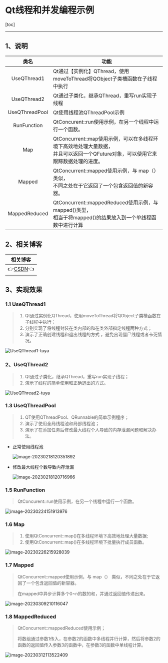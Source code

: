 # Qt线程和并发编程示例

[toc]

---

## 1、说明

|      类名      | 功能                                                         |
| :------------: | ------------------------------------------------------------ |
|  UseQThread1   | Qt通过【实例化】QThread，使用moveToThread将QObject子类槽函数在子线程中执行 |
|  UseQThread2   | Qt通过子类化，继承QThread，重写run实现子线程                 |
| UseQThreadPool | Qt使用线程池QThreadPool示例                                  |
|  RunFunction   | QtConcurent::run使用示例，在另一个线程中运行一个函数。       |
|      Map       | QtConcurrent::map使用示例，可以在多线程环境下高效地处理大量数据，<br>并且可以返回一个QFuture对象，可以使用它来跟踪数据处理的进度。 |
|     Mapped     | QtConcurrent::mapped使用示例，与 map（） 类似，<br/>不同之处在于它返回了一个包含返回值的新容器。 |
| MappedReduced  | QtConcurrent::mappedReduced使用示例，与mapped()类型，<br/>相当于将mapped()的结果放入到一个单线程函数中进行计算 |

 


## 2、相关博客

|                           相关博客                           |
| :----------------------------------------------------------: |
| 👉[CSDN]()👈 |




## 3、实现效果

### 1.1 UseQThread1

> 1. Qt通过实例化QThread，使用moveToThread将QObject子类槽函数在子线程中执行；
> 1. 分别实现了将线程封装在类内部的和在类外部指定线程两种方式；
> 1. 演示了正确创建线程和退出线程的方式   ，避免出现僵尸线程或者卡死情况。                

![UseQThread1-tuya](ConcurrentExamples.assets/UseQThread1-tuya.gif)



### 2、UseQThread2

> 1. Qt通过子类化，继承QThread，重写run实现子线程；
> 2. 演示了线程的简单使用和正确退出的方式。

![UseQThread2-tuya](ConcurrentExamples.assets/UseQThread2-tuya.gif)



### 1.3 UseQThreadPool

> 1. QT使用QThreadPool、QRunnable的简单示例程序；
> 2. 演示了使用全局线程池和局部线程池；               
> 3. 演示了在添加任务后修改最大线程个人导致的内存泄漏问题和解决办法。

* 正常使用线程池

  ![image-20230218120351892](ConcurrentExamples.assets/image-20230218120351892.png)

* 修改最大线程个数导致内存泄漏

  ![image-20230218120716966](ConcurrentExamples.assets/image-20230218120716966.png)



### 1.5 RunFunction

> QtConcurent::run使用示例，在另一个线程中运行一个函数。

![image-20230224151913976](ConcurrentExamples.assets/image-20230224151913976.png)



### 1.6 Map

> 1. 使用QtConcurrent::map()在多线程环境下高效地处理大量数据;
> 2. 使用QtConcurrent::map()在多线程环境下批量执行成员函数。

![image-20230226215928039](ConcurrentExamples.assets/image-20230226215928039.png)



### 1.7 Mapped

> QtConcurrent::mapped使用示例，与 map（） 类似，不同之处在于它返回了一个包含返回值的新容器。
>
> 在mapped中异步计算多个0~n的数的和，并通过返回值传递出来。

![image-20230309210116047](ConcurrentExamples.assets/image-20230309210116047.png)



### 1.8 MappedReduced

> QtConcurrent::mappedReduced使用示例；
>
> 将数组通过参数1传入，在参数2的函数中多线程并行计算，然后将参数2的函数的返回值传入参数3的函数中，在参数3的函数中单线程计算。

![image-20230312113522409](ConcurrentExamples.assets/image-20230312113522409.png)

